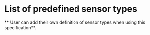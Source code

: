 # List of predefined sensor types

** User can add their own definition of sensor types when using this specification**.

